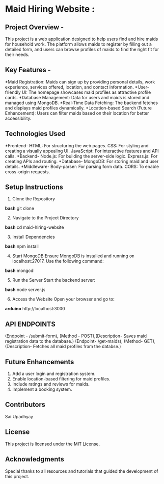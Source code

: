 # Maid Hiring Website :
## Project Overview - 
This project is a web application designed to help users find and hire maids for household work. The platform allows maids to register by filling out a detailed form, and users can browse profiles of maids to find the right fit for their needs.

## Key Features -
*Maid Registration:
Maids can sign up by providing personal details, work experience, services offered, location, and contact information.
*User-friendly UI:
The homepage showcases maid profiles as attractive profile cards.
*Database Management:
Data for users and maids is stored and managed using MongoDB.
*Real-Time Data Fetching:
The backend fetches and displays maid profiles dynamically.
*Location-based Search (Future Enhancement):
Users can filter maids based on their location for better accessibility.

## Technologies Used
*Frontend-
HTML: For structuring the web pages.
CSS: For styling and creating a visually appealing UI.
JavaScript: For interactive features and API calls.
*Backend-
Node.js: For building the server-side logic.
Express.js: For creating APIs and routing.
*Database-
MongoDB: For storing maid and user details.
*Middleware-
Body-parser: For parsing form data.
CORS: To enable cross-origin requests.

## Setup Instructions
1. Clone the Repository

**bash**
git clone <repository-url>  

2. Navigate to the Project Directory

**bash**
cd maid-hiring-website  

3. Install Dependencies

**bash**
npm install  

4. Start MongoDB
Ensure MongoDB is installed and running on localhost:27017. Use the following command:

**bash**
mongod  

5. Run the Server
Start the backend server:

**bash**
node server.js  

6. Access the Website
Open your browser and go to:

**arduino**
http://localhost:3000  

## API ENDPOINTS
(Endpoint - /submit-form), (Method - POST),(Description- Saves maid registration data to the database.)
(Endpoint- /get-maids), (Method- GET), (Description- Fetches all maid profiles from the databse.)

## Future Enhancements
1. Add a user login and registration system.
2. Enable location-based filtering for maid profiles.
3. Include ratings and reviews for maids.
4. Implement a booking system.

## Contributors
Sai Upadhyay

## License
This project is licensed under the MIT License.

## Acknowledgments
Special thanks to all resources and tutorials that guided the development of this project.

